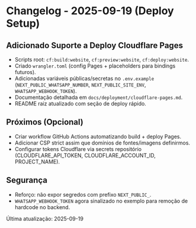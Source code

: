# Changelog - 2025-09-19 (Deploy Setup)

## Adicionado Suporte a Deploy Cloudflare Pages
- Scripts root: `cf:build:website`, `cf:preview:website`, `cf:deploy:website`.
- Criado `wrangler.toml` (config Pages + placeholders para bindings futuros).
- Adicionadas variáveis públicas/secretas no `.env.example` (`NEXT_PUBLIC_WHATSAPP_NUMBER`, `NEXT_PUBLIC_SITE_ENV`, `WHATSAPP_WEBHOOK_TOKEN`).
- Documentação detalhada em `docs/deployment/cloudflare-pages.md`.
- README raiz atualizado com seção de deploy rápido.

## Próximos (Opcional)
- Criar workflow GitHub Actions automatizando build + deploy Pages.
- Adicionar CSP strict assim que domínios de fontes/imagens definirmos.
- Configurar tokens Cloudflare via secrets repositório (CLOUDFLARE_API_TOKEN, CLOUDFLARE_ACCOUNT_ID, PROJECT_NAME).

## Segurança
- Reforço: não expor segredos com prefixo `NEXT_PUBLIC_`.
- `WHATSAPP_WEBHOOK_TOKEN` agora sinalizado no exemplo para remoção de hardcode no backend.

Última atualização: 2025-09-19
